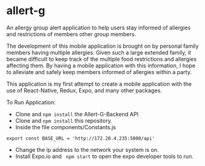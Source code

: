 # allert-g
An allergy group alert application to help users stay informed of allergies and restrictions of members other group members.

The development of this mobile application is brought on by personal family members having multiple allergies. Given such a large extended family, it became difficult to keep track of the multiple food restrictions and allergies affecting them.  By having a mobile application with this information, I hope to alleviate and safely keep members informed of allergies within a party.

This application is my first attempt to create a mobile application with the use of React-Native, Redux, Expo, and many other packages.

To Run Application:

* Clone and ```npm install``` the Allert-G-Backend API 
* Clone and ```npm install``` this repository. 
* Inside the file components/Constants.js 

```
export const BASE_URL = 'http://172.20.4.235:5000/api'
```
* Change the ip address to the network your system is on. 
* Install Expo.io and 
``` npm start```
to open the expo developer tools to run.

